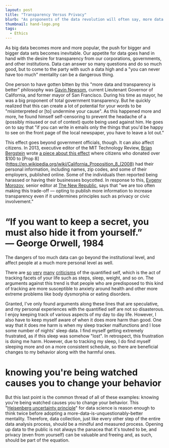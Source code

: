 ```yaml
---
layout: post
title: "Transparency Versus Privacy"
blurb: "As proponents of the data revolution will often say, more data is always better. But is this actually the case?"
thumbnail: hand-logo.png
tags: 
  - Ethics
---
```


As big data becomes more and more popular, the push for bigger and bigger data sets becomes inevitable. Our appetite for data goes hand in hand with the desire for transparency from our corporations, governments, and other institutions. Data can answer so many questions and do so much good, but to come to the party with such a data high and a "you can never have too much" mentality can be a dangerous thing.

One person to have gotten bitten by this "more data and transparency is better" philosophy was [Gavin Newsom](https://en.wikipedia.org/wiki/Gavin_Newsom), current Lieutenant Governor of California, and former mayor of San Francisco. During his time as mayor, he was a big proponent of total government transparency. But he quickly realized that this can create a lot of potential for your words to be "misinterpreted or [to] undermine your cause". As this happened more and more, he found himself self-censoring to prevent the headache of a (possibly misused or out of context) quote being used against him. He goes on to say that "if you can write in emails only the things that you'd be happy to see on the front page of the local newspaper, you have to leave a lot out."

This effect goes beyond government officials, though. It can also affect citizens. In 2013, executive editor of the MIT Technology Review, [Brian Bergstein](https://en.wikipedia.org/wiki/Brian_Bergstein) wrote [a piece about this effect](https://www.technologyreview.com/s/511176/the-problem-with-our-data-obsession/) where citizens who donated over $100 to [Prop 8](https://en.wikipedia.org/wiki/California_Proposition_8_(2008) had their personal information, including names, zip codes, and some of their employers, published online. Some of the individuals then reported being harassed or having their businesses boycotted. In response to this, [Evgeny Morozov](https://en.wikipedia.org/wiki/Evgeny_Morozov), senior editor at [The New Republic](https://en.wikipedia.org/wiki/The_New_Republic), says that "we are too often making this trade-off –– opting to publish more information to increase transparency even if it undermines principles such as privacy or civic involvement."

<h1 class="pull-quote">“If you want to keep a secret, you must also hide it from yourself.” <br/>― George Orwell, 1984</h1>

The dangers of too much data can go beyond the institutional level, and affect people at a much more personal level as well. 

There are [so](http://criticalmas.com/best-of/quantified-self/) [very](https://exist.io/blog/ramifications/) [many](https://thesocietypages.org/cyborgology/2015/05/05/the-hidden-anxieties-of-the-quantified-self-movement/) [criticisms](https://www.acast.com/whatstech/what-is-the-quantified-self-) of the quantified self, which is the act of tracking facets of your life such as steps, sleep, weight, and so on. The arguments against this trend is that people who are predisposed to this kind of tracking are more susceptible to anxiety around health and other more extreme problems like body dysmorphia or eating disorders.

Granted, I've only found arguments along these lines that are speculative, and my personal experiences with the quantified self are not so disasterous. I enjoy keeping track of various aspects of my day to day life. However, I also have to keep myself aware of when it does more harm than good. One way that it does me harm is when my sleep tracker malfunctions and I lose some number of nights' sleep data. I find myself getting extremely frustrated, as if this sleep was somehow "lost". In retrospect, this frustration is doing me harm. However, due to tracking my sleep, I do find myself sleeping more and on a more consistent schedule, so there are beneficial changes to my behavior along with the harmful ones.

<h1 class="pull-quote right">knowing you're being watched causes you to change your behavior</h1>

But this last point is the common thread of all of these examples: knowing you're being watched causes you to change your behavior. This "[Heisenberg uncertainty principle](https://en.wikipedia.org/wiki/Uncertainty_principle)" for data science is reason enough to think twice before adopting a more-data-is-unquestionably-better mentality. Therefore, data collection, just like every other step of the entire data analysis process, should be a mindful and measured process. Opening up data to the public is not always the panacea that it's touted to be, and privacy (even from yourself) can be valuable and freeing and, as such, should be part of the equation.